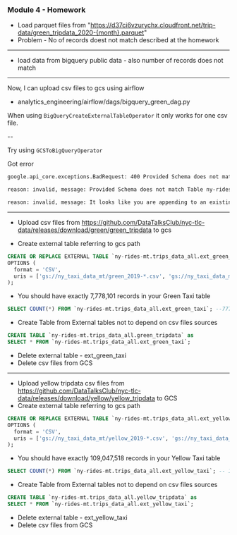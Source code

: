 ### Module 4 - Homework

- Load parquet files from "https://d37ci6vzurychx.cloudfront.net/trip-data/green_tripdata_2020-{month}.parquet"
- Problem - No of records doest not match described at the homework 

---

- load data from bigquery public data - also number of records does not match

---

Now, I can upload csv files to gcs using airflow 

- analytics_engineering/airflow/dags/bigquery_green_dag.py

When using `BigQueryCreateExternalTableOperator` it only works for one csv file. 

-- 

Try using `GCSToBigQueryOperator`

Got error 
```bash
google.api_core.exceptions.BadRequest: 400 Provided Schema does not match Table ny-rides-mt:trips_data_all.green_tripdata. Field congestion_surcharge has changed type from STRING to INTEGER; 

reason: invalid, message: Provided Schema does not match Table ny-rides-mt:trips_data_all.green_tripdata. Field congestion_surcharge has changed type from STRING to INTEGER; 

reason: invalid, message: It looks like you are appending to an existing table with autodetect enabled. Disabling autodetect may resolve this.
```

---

- Upload csv files from https://github.com/DataTalksClub/nyc-tlc-data/releases/download/green/green_tripdata to gcs

- Create external table referring to gcs path

```sql
CREATE OR REPLACE EXTERNAL TABLE `ny-rides-mt.trips_data_all.ext_green_taxi`
OPTIONS (
  format = 'CSV',
  uris = ['gs://ny_taxi_data_mt/green_2019-*.csv', 'gs://ny_taxi_data_mt/green_2020-*.csv']
);

```

- You should have exactly 7,778,101 records in your Green Taxi table
```sql
SELECT COUNT(*) FROM `ny-rides-mt.trips_data_all.ext_green_taxi`; --7778101

```

- Create Table from External tables not to depend on csv files sources

```sql
CREATE TABLE `ny-rides-mt.trips_data_all.green_tripdata` as 
SELECT * FROM `ny-rides-mt.trips_data_all.ext_green_taxi`;

```

- Delete external table - ext_green_taxi 
- Delete csv files from GCS

---

- Upload yellow tripdata csv files from https://github.com/DataTalksClub/nyc-tlc-data/releases/download/yellow/yellow_tripdata to GCS
- Create external table referring to gcs path
```sql
CREATE OR REPLACE EXTERNAL TABLE `ny-rides-mt.trips_data_all.ext_yellow_taxi`
OPTIONS (
  format = 'CSV',
  uris = ['gs://ny_taxi_data_mt/yellow_2019-*.csv', 'gs://ny_taxi_data_mt/yellow_2020-*.csv']
);
```
- You should have exactly 109,047,518 records in your Yellow Taxi table
```sql
SELECT COUNT(*) FROM `ny-rides-mt.trips_data_all.ext_yellow_taxi`; -- 109047518
```

- Create Table from External tables not to depend on csv files sources
```sql
CREATE TABLE `ny-rides-mt.trips_data_all.yellow_tripdata` as 
SELECT * FROM `ny-rides-mt.trips_data_all.ext_yellow_taxi`;

```

- Delete external table - ext_yellow_taxi 
- Delete csv files from GCS